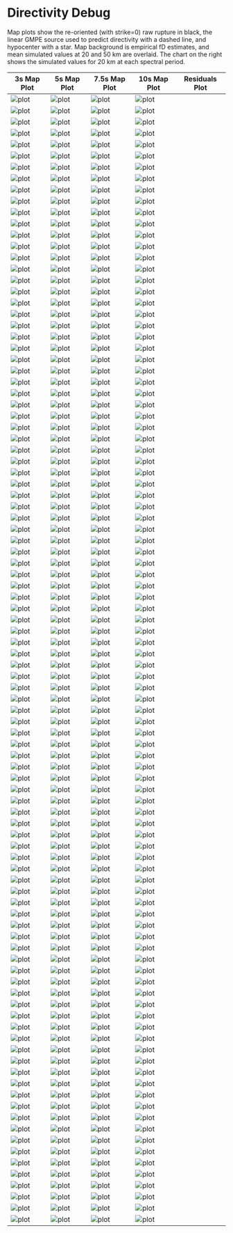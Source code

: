 # Directivity Debug

Map plots show the re-oriented (with strike=0) raw rupture in black, the linear GMPE source used to predict directivity with a dashed line, and hypocenter with a star. Map background is empirical fD estimates, and mean simulated values at 20 and 50 km are overlaid. The chart on the right shows the simulated values for 20 km at each spectral period.

| 3s Map Plot | 5s Map Plot | 7.5s Map Plot | 10s Map Plot | Residuals Plot |
|-----|-----|-----|-----|-----|
| ![plot](event_78544_map_3s.png) | ![plot](event_78544_map_5s.png) | ![plot](event_78544_map_10s.png) | ![plot](event_78544_residuals.png) |
| ![plot](event_84438_map_3s.png) | ![plot](event_84438_map_5s.png) | ![plot](event_84438_map_10s.png) | ![plot](event_84438_residuals.png) |
| ![plot](event_85129_map_3s.png) | ![plot](event_85129_map_5s.png) | ![plot](event_85129_map_10s.png) | ![plot](event_85129_residuals.png) |
| ![plot](event_86588_map_3s.png) | ![plot](event_86588_map_5s.png) | ![plot](event_86588_map_10s.png) | ![plot](event_86588_residuals.png) |
| ![plot](event_97322_map_3s.png) | ![plot](event_97322_map_5s.png) | ![plot](event_97322_map_10s.png) | ![plot](event_97322_residuals.png) |
| ![plot](event_102456_map_3s.png) | ![plot](event_102456_map_5s.png) | ![plot](event_102456_map_10s.png) | ![plot](event_102456_residuals.png) |
| ![plot](event_103028_map_3s.png) | ![plot](event_103028_map_5s.png) | ![plot](event_103028_map_10s.png) | ![plot](event_103028_residuals.png) |
| ![plot](event_108299_map_3s.png) | ![plot](event_108299_map_5s.png) | ![plot](event_108299_map_10s.png) | ![plot](event_108299_residuals.png) |
| ![plot](event_131896_map_3s.png) | ![plot](event_131896_map_5s.png) | ![plot](event_131896_map_10s.png) | ![plot](event_131896_residuals.png) |
| ![plot](event_132930_map_3s.png) | ![plot](event_132930_map_5s.png) | ![plot](event_132930_map_10s.png) | ![plot](event_132930_residuals.png) |
| ![plot](event_139298_map_3s.png) | ![plot](event_139298_map_5s.png) | ![plot](event_139298_map_10s.png) | ![plot](event_139298_residuals.png) |
| ![plot](event_144572_map_3s.png) | ![plot](event_144572_map_5s.png) | ![plot](event_144572_map_10s.png) | ![plot](event_144572_residuals.png) |
| ![plot](event_148181_map_3s.png) | ![plot](event_148181_map_5s.png) | ![plot](event_148181_map_10s.png) | ![plot](event_148181_residuals.png) |
| ![plot](event_152527_map_3s.png) | ![plot](event_152527_map_5s.png) | ![plot](event_152527_map_10s.png) | ![plot](event_152527_residuals.png) |
| ![plot](event_183884_map_3s.png) | ![plot](event_183884_map_5s.png) | ![plot](event_183884_map_10s.png) | ![plot](event_183884_residuals.png) |
| ![plot](event_187675_map_3s.png) | ![plot](event_187675_map_5s.png) | ![plot](event_187675_map_10s.png) | ![plot](event_187675_residuals.png) |
| ![plot](event_225193_map_3s.png) | ![plot](event_225193_map_5s.png) | ![plot](event_225193_map_10s.png) | ![plot](event_225193_residuals.png) |
| ![plot](event_226559_map_3s.png) | ![plot](event_226559_map_5s.png) | ![plot](event_226559_map_10s.png) | ![plot](event_226559_residuals.png) |
| ![plot](event_232056_map_3s.png) | ![plot](event_232056_map_5s.png) | ![plot](event_232056_map_10s.png) | ![plot](event_232056_residuals.png) |
| ![plot](event_233046_map_3s.png) | ![plot](event_233046_map_5s.png) | ![plot](event_233046_map_10s.png) | ![plot](event_233046_residuals.png) |
| ![plot](event_235275_map_3s.png) | ![plot](event_235275_map_5s.png) | ![plot](event_235275_map_10s.png) | ![plot](event_235275_residuals.png) |
| ![plot](event_237399_map_3s.png) | ![plot](event_237399_map_5s.png) | ![plot](event_237399_map_10s.png) | ![plot](event_237399_residuals.png) |
| ![plot](event_249905_map_3s.png) | ![plot](event_249905_map_5s.png) | ![plot](event_249905_map_10s.png) | ![plot](event_249905_residuals.png) |
| ![plot](event_258407_map_3s.png) | ![plot](event_258407_map_5s.png) | ![plot](event_258407_map_10s.png) | ![plot](event_258407_residuals.png) |
| ![plot](event_267132_map_3s.png) | ![plot](event_267132_map_5s.png) | ![plot](event_267132_map_10s.png) | ![plot](event_267132_residuals.png) |
| ![plot](event_273769_map_3s.png) | ![plot](event_273769_map_5s.png) | ![plot](event_273769_map_10s.png) | ![plot](event_273769_residuals.png) |
| ![plot](event_294101_map_3s.png) | ![plot](event_294101_map_5s.png) | ![plot](event_294101_map_10s.png) | ![plot](event_294101_residuals.png) |
| ![plot](event_296348_map_3s.png) | ![plot](event_296348_map_5s.png) | ![plot](event_296348_map_10s.png) | ![plot](event_296348_residuals.png) |
| ![plot](event_298273_map_3s.png) | ![plot](event_298273_map_5s.png) | ![plot](event_298273_map_10s.png) | ![plot](event_298273_residuals.png) |
| ![plot](event_300470_map_3s.png) | ![plot](event_300470_map_5s.png) | ![plot](event_300470_map_10s.png) | ![plot](event_300470_residuals.png) |
| ![plot](event_308910_map_3s.png) | ![plot](event_308910_map_5s.png) | ![plot](event_308910_map_10s.png) | ![plot](event_308910_residuals.png) |
| ![plot](event_314968_map_3s.png) | ![plot](event_314968_map_5s.png) | ![plot](event_314968_map_10s.png) | ![plot](event_314968_residuals.png) |
| ![plot](event_323649_map_3s.png) | ![plot](event_323649_map_5s.png) | ![plot](event_323649_map_10s.png) | ![plot](event_323649_residuals.png) |
| ![plot](event_339175_map_3s.png) | ![plot](event_339175_map_5s.png) | ![plot](event_339175_map_10s.png) | ![plot](event_339175_residuals.png) |
| ![plot](event_356280_map_3s.png) | ![plot](event_356280_map_5s.png) | ![plot](event_356280_map_10s.png) | ![plot](event_356280_residuals.png) |
| ![plot](event_358241_map_3s.png) | ![plot](event_358241_map_5s.png) | ![plot](event_358241_map_10s.png) | ![plot](event_358241_residuals.png) |
| ![plot](event_363499_map_3s.png) | ![plot](event_363499_map_5s.png) | ![plot](event_363499_map_10s.png) | ![plot](event_363499_residuals.png) |
| ![plot](event_369131_map_3s.png) | ![plot](event_369131_map_5s.png) | ![plot](event_369131_map_10s.png) | ![plot](event_369131_residuals.png) |
| ![plot](event_369173_map_3s.png) | ![plot](event_369173_map_5s.png) | ![plot](event_369173_map_10s.png) | ![plot](event_369173_residuals.png) |
| ![plot](event_370621_map_3s.png) | ![plot](event_370621_map_5s.png) | ![plot](event_370621_map_10s.png) | ![plot](event_370621_residuals.png) |
| ![plot](event_386164_map_3s.png) | ![plot](event_386164_map_5s.png) | ![plot](event_386164_map_10s.png) | ![plot](event_386164_residuals.png) |
| ![plot](event_387966_map_3s.png) | ![plot](event_387966_map_5s.png) | ![plot](event_387966_map_10s.png) | ![plot](event_387966_residuals.png) |
| ![plot](event_392155_map_3s.png) | ![plot](event_392155_map_5s.png) | ![plot](event_392155_map_10s.png) | ![plot](event_392155_residuals.png) |
| ![plot](event_404090_map_3s.png) | ![plot](event_404090_map_5s.png) | ![plot](event_404090_map_10s.png) | ![plot](event_404090_residuals.png) |
| ![plot](event_408910_map_3s.png) | ![plot](event_408910_map_5s.png) | ![plot](event_408910_map_10s.png) | ![plot](event_408910_residuals.png) |
| ![plot](event_447896_map_3s.png) | ![plot](event_447896_map_5s.png) | ![plot](event_447896_map_10s.png) | ![plot](event_447896_residuals.png) |
| ![plot](event_453611_map_3s.png) | ![plot](event_453611_map_5s.png) | ![plot](event_453611_map_10s.png) | ![plot](event_453611_residuals.png) |
| ![plot](event_474473_map_3s.png) | ![plot](event_474473_map_5s.png) | ![plot](event_474473_map_10s.png) | ![plot](event_474473_residuals.png) |
| ![plot](event_474816_map_3s.png) | ![plot](event_474816_map_5s.png) | ![plot](event_474816_map_10s.png) | ![plot](event_474816_residuals.png) |
| ![plot](event_486688_map_3s.png) | ![plot](event_486688_map_5s.png) | ![plot](event_486688_map_10s.png) | ![plot](event_486688_residuals.png) |
| ![plot](event_504433_map_3s.png) | ![plot](event_504433_map_5s.png) | ![plot](event_504433_map_10s.png) | ![plot](event_504433_residuals.png) |
| ![plot](event_505426_map_3s.png) | ![plot](event_505426_map_5s.png) | ![plot](event_505426_map_10s.png) | ![plot](event_505426_residuals.png) |
| ![plot](event_517618_map_3s.png) | ![plot](event_517618_map_5s.png) | ![plot](event_517618_map_10s.png) | ![plot](event_517618_residuals.png) |
| ![plot](event_518753_map_3s.png) | ![plot](event_518753_map_5s.png) | ![plot](event_518753_map_10s.png) | ![plot](event_518753_residuals.png) |
| ![plot](event_526573_map_3s.png) | ![plot](event_526573_map_5s.png) | ![plot](event_526573_map_10s.png) | ![plot](event_526573_residuals.png) |
| ![plot](event_540686_map_3s.png) | ![plot](event_540686_map_5s.png) | ![plot](event_540686_map_10s.png) | ![plot](event_540686_residuals.png) |
| ![plot](event_545350_map_3s.png) | ![plot](event_545350_map_5s.png) | ![plot](event_545350_map_10s.png) | ![plot](event_545350_residuals.png) |
| ![plot](event_550235_map_3s.png) | ![plot](event_550235_map_5s.png) | ![plot](event_550235_map_10s.png) | ![plot](event_550235_residuals.png) |
| ![plot](event_554793_map_3s.png) | ![plot](event_554793_map_5s.png) | ![plot](event_554793_map_10s.png) | ![plot](event_554793_residuals.png) |
| ![plot](event_558511_map_3s.png) | ![plot](event_558511_map_5s.png) | ![plot](event_558511_map_10s.png) | ![plot](event_558511_residuals.png) |
| ![plot](event_561927_map_3s.png) | ![plot](event_561927_map_5s.png) | ![plot](event_561927_map_10s.png) | ![plot](event_561927_residuals.png) |
| ![plot](event_575589_map_3s.png) | ![plot](event_575589_map_5s.png) | ![plot](event_575589_map_10s.png) | ![plot](event_575589_residuals.png) |
| ![plot](event_586986_map_3s.png) | ![plot](event_586986_map_5s.png) | ![plot](event_586986_map_10s.png) | ![plot](event_586986_residuals.png) |
| ![plot](event_593670_map_3s.png) | ![plot](event_593670_map_5s.png) | ![plot](event_593670_map_10s.png) | ![plot](event_593670_residuals.png) |
| ![plot](event_630189_map_3s.png) | ![plot](event_630189_map_5s.png) | ![plot](event_630189_map_10s.png) | ![plot](event_630189_residuals.png) |
| ![plot](event_634570_map_3s.png) | ![plot](event_634570_map_5s.png) | ![plot](event_634570_map_10s.png) | ![plot](event_634570_residuals.png) |
| ![plot](event_640761_map_3s.png) | ![plot](event_640761_map_5s.png) | ![plot](event_640761_map_10s.png) | ![plot](event_640761_residuals.png) |
| ![plot](event_640838_map_3s.png) | ![plot](event_640838_map_5s.png) | ![plot](event_640838_map_10s.png) | ![plot](event_640838_residuals.png) |
| ![plot](event_648056_map_3s.png) | ![plot](event_648056_map_5s.png) | ![plot](event_648056_map_10s.png) | ![plot](event_648056_residuals.png) |
| ![plot](event_650564_map_3s.png) | ![plot](event_650564_map_5s.png) | ![plot](event_650564_map_10s.png) | ![plot](event_650564_residuals.png) |
| ![plot](event_657118_map_3s.png) | ![plot](event_657118_map_5s.png) | ![plot](event_657118_map_10s.png) | ![plot](event_657118_residuals.png) |
| ![plot](event_662485_map_3s.png) | ![plot](event_662485_map_5s.png) | ![plot](event_662485_map_10s.png) | ![plot](event_662485_residuals.png) |
| ![plot](event_665802_map_3s.png) | ![plot](event_665802_map_5s.png) | ![plot](event_665802_map_10s.png) | ![plot](event_665802_residuals.png) |
| ![plot](event_670227_map_3s.png) | ![plot](event_670227_map_5s.png) | ![plot](event_670227_map_10s.png) | ![plot](event_670227_residuals.png) |
| ![plot](event_673067_map_3s.png) | ![plot](event_673067_map_5s.png) | ![plot](event_673067_map_10s.png) | ![plot](event_673067_residuals.png) |
| ![plot](event_678106_map_3s.png) | ![plot](event_678106_map_5s.png) | ![plot](event_678106_map_10s.png) | ![plot](event_678106_residuals.png) |
| ![plot](event_679153_map_3s.png) | ![plot](event_679153_map_5s.png) | ![plot](event_679153_map_10s.png) | ![plot](event_679153_residuals.png) |
| ![plot](event_694922_map_3s.png) | ![plot](event_694922_map_5s.png) | ![plot](event_694922_map_10s.png) | ![plot](event_694922_residuals.png) |
| ![plot](event_702072_map_3s.png) | ![plot](event_702072_map_5s.png) | ![plot](event_702072_map_10s.png) | ![plot](event_702072_residuals.png) |
| ![plot](event_707992_map_3s.png) | ![plot](event_707992_map_5s.png) | ![plot](event_707992_map_10s.png) | ![plot](event_707992_residuals.png) |
| ![plot](event_712160_map_3s.png) | ![plot](event_712160_map_5s.png) | ![plot](event_712160_map_10s.png) | ![plot](event_712160_residuals.png) |
| ![plot](event_713564_map_3s.png) | ![plot](event_713564_map_5s.png) | ![plot](event_713564_map_10s.png) | ![plot](event_713564_residuals.png) |
| ![plot](event_724322_map_3s.png) | ![plot](event_724322_map_5s.png) | ![plot](event_724322_map_10s.png) | ![plot](event_724322_residuals.png) |
| ![plot](event_731689_map_3s.png) | ![plot](event_731689_map_5s.png) | ![plot](event_731689_map_10s.png) | ![plot](event_731689_residuals.png) |
| ![plot](event_751415_map_3s.png) | ![plot](event_751415_map_5s.png) | ![plot](event_751415_map_10s.png) | ![plot](event_751415_residuals.png) |
| ![plot](event_761652_map_3s.png) | ![plot](event_761652_map_5s.png) | ![plot](event_761652_map_10s.png) | ![plot](event_761652_residuals.png) |
| ![plot](event_763722_map_3s.png) | ![plot](event_763722_map_5s.png) | ![plot](event_763722_map_10s.png) | ![plot](event_763722_residuals.png) |
| ![plot](event_771801_map_3s.png) | ![plot](event_771801_map_5s.png) | ![plot](event_771801_map_10s.png) | ![plot](event_771801_residuals.png) |
| ![plot](event_773750_map_3s.png) | ![plot](event_773750_map_5s.png) | ![plot](event_773750_map_10s.png) | ![plot](event_773750_residuals.png) |
| ![plot](event_793172_map_3s.png) | ![plot](event_793172_map_5s.png) | ![plot](event_793172_map_10s.png) | ![plot](event_793172_residuals.png) |
| ![plot](event_797570_map_3s.png) | ![plot](event_797570_map_5s.png) | ![plot](event_797570_map_10s.png) | ![plot](event_797570_residuals.png) |
| ![plot](event_803116_map_3s.png) | ![plot](event_803116_map_5s.png) | ![plot](event_803116_map_10s.png) | ![plot](event_803116_residuals.png) |
| ![plot](event_820952_map_3s.png) | ![plot](event_820952_map_5s.png) | ![plot](event_820952_map_10s.png) | ![plot](event_820952_residuals.png) |
| ![plot](event_825133_map_3s.png) | ![plot](event_825133_map_5s.png) | ![plot](event_825133_map_10s.png) | ![plot](event_825133_residuals.png) |
| ![plot](event_833933_map_3s.png) | ![plot](event_833933_map_5s.png) | ![plot](event_833933_map_10s.png) | ![plot](event_833933_residuals.png) |
| ![plot](event_834024_map_3s.png) | ![plot](event_834024_map_5s.png) | ![plot](event_834024_map_10s.png) | ![plot](event_834024_residuals.png) |
| ![plot](event_835942_map_3s.png) | ![plot](event_835942_map_5s.png) | ![plot](event_835942_map_10s.png) | ![plot](event_835942_residuals.png) |
| ![plot](event_852019_map_3s.png) | ![plot](event_852019_map_5s.png) | ![plot](event_852019_map_10s.png) | ![plot](event_852019_residuals.png) |
| ![plot](event_853193_map_3s.png) | ![plot](event_853193_map_5s.png) | ![plot](event_853193_map_10s.png) | ![plot](event_853193_residuals.png) |
| ![plot](event_855012_map_3s.png) | ![plot](event_855012_map_5s.png) | ![plot](event_855012_map_10s.png) | ![plot](event_855012_residuals.png) |

